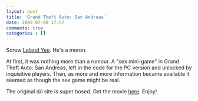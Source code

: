 ```yaml
---
layout: post
title: 'Grand Theft Auto: San Andreas'
date: 2005-07-08 17:57
comments: true
categories : []
---  
```


Screw <a href="http://www.gamasutra.com/php-bin/news_index.php?story=5868">Leland Yee</a>. He's a moron.

At first, it was nothing more than a rumour. A "sex mini-game" in Grand Theft Auto: San Andreas, left in the code for the PC version and unlocked by inquisitive players. Then, as more and more information became available it seemed as though the sex game might be real.

The original d/l site is super hosed. Get the movie <a href="http://fusion94.org/Movies/hotcoffee.wmv">here</a>. Enjoy!

